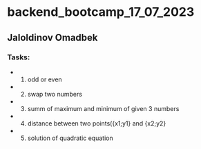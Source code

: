 # backend_bootcamp_17_07_2023
## Jaloldinov Omadbek

### Tasks:

* 1. odd or even
* 2. swap two numbers
* 3. summ of maximum and minimum of given 3 numbers
* 4. distance between two points({x1;y1} and {x2;y2}
* 5. solution of quadratic equation